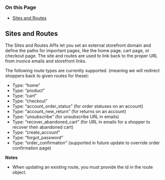 <div class="otp" id="no-index">

### On this Page	
- [Sites and Routes](#sites-and-routes)

</div>

## Sites and Routes
The Sites and Routes APIs let you set an external storefront domain  and define the paths for important pages, like the home page, cart page, or checkout page. The site and routes are used to link back to the proper URL from invoice emails and storefront links.

The following route types are currently supported. (meaning we will redirect shoppers back to given routes for these):

* Type: “home”
* Type: “product”
* Type: “cart”
* Type: “checkout”
* Type: “account_order_status” (for order statuses on an account)
* Type: “account_new_return” (for returns on an account)
* Type: “unsubscribe” (for unsubscribe URL in emails)
* Type: “recover_abandoned_cart” (for URL in emails for a shopper to recover their abandoned cart)
* Type: “create_account”
* Type: “forgot_password”
* Type: “order_confirmation” (supported in future update to override order confirmation page)


**Notes**
- When updating an existing route, you must provide the id in the route object.

